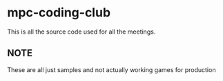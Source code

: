 # mpc-coding-club

This is all the source code used for all the meetings.

## NOTE

These are all just samples and not actually working games for production

